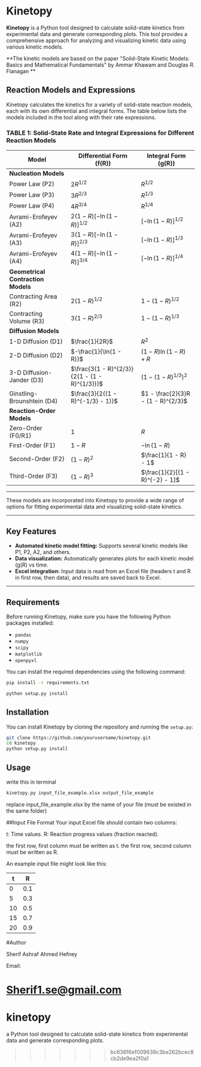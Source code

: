 # Kinetopy

**Kinetopy** is a Python tool designed to calculate solid-state kinetics from experimental data and generate corresponding plots. This tool provides a comprehensive approach for analyzing and visualizing kinetic data using various kinetic models.

**The kinetic models are based on the paper "Solid-State Kinetic Models: Basics and Mathematical Fundamentals" by Ammar Khawam and Douglas R. Flanagan **

## Reaction Models and Expressions

Kinetopy calculates the kinetics for a variety of solid-state reaction models, each with its own differential and integral forms. The table below lists the models included in the tool along with their rate expressions.

### TABLE 1: Solid-State Rate and Integral Expressions for Different Reaction Models


| **Model**                         | **Differential Form (f(R))**                        | **Integral Form (g(R))**                             |
|-----------------------------------|-----------------------------------------------------|------------------------------------------------------|
| **Nucleation Models**             |                                                     |                                                      |
| Power Law (P2)                    | $2R^{1/2}$                                          | $R^{1/2}$                                            |
| Power Law (P3)                    | $3R^{2/3}$                                          | $R^{1/3}$                                            |
| Power Law (P4)                    | $4R^{3/4}$                                          | $R^{1/4}$                                            |
| Avrami-Erofeyev (A2)              | $2(1 - R)[-\ln(1 - R)]^{1/2}$                       | $[-\ln(1 - R)]^{1/2}$                                |
| Avrami-Erofeyev (A3)              | $3(1 - R)[-\ln(1 - R)]^{2/3}$                       | $[-\ln(1 - R)]^{1/3}$                                |
| Avrami-Erofeyev (A4)              | $4(1 - R)[-\ln(1 - R)]^{3/4}$                       | $[-\ln(1 - R)]^{1/4}$                                |
| **Geometrical Contraction Models**|                                                     |                                                      |
| Contracting Area (R2)             | $2(1 - R)^{1/2}$                                    | $1 - (1 - R)^{1/2}$                                  |
| Contracting Volume (R3)           | $3(1 - R)^{2/3}$                                    | $1 - (1 - R)^{1/3}$                                  |
| **Diffusion Models**              |                                                     |                                                      |
| 1-D Diffusion (D1)                | $\frac{1}{2R}$                                      | $R^2$                                                |
| 2-D Diffusion (D2)                | $-\frac{1}{\ln(1 - R)}$                             | $(1 - R)\ln(1 - R) + R$                              |
| 3-D Diffusion-Jander (D3)         | $\frac{3(1 - R)^{2/3}}{2(1 - (1 - R)^{1/3})}$     | $(1 - (1 - R)^{1/3})^2$                              |
| Ginstling-Brounshtein (D4)        | $\frac{3}{2((1 - R)^{-1/3} - 1)}$                  | $1 - \frac{2}{3}R - (1 - R)^{2/3}$                  |
| **Reaction-Order Models**         |                                                     |                                                      |
| Zero-Order (F0/R1)                | $1$                                                 | $R$                                                  |
| First-Order (F1)                  | $1 - R$                                            | $-\ln(1 - R)$                                        |
| Second-Order (F2)                 | $(1 - R)^2$                                        | $\frac{1}{1 - R} - 1$                                |
| Third-Order (F3)                  | $(1 - R)^3$                                        | $\frac{1}{2}[(1 - R)^{-2} - 1]$                      |


---

These models are incorporated into Kinetopy to provide a wide range of options for fitting experimental data and visualizing solid-state kinetics.


---

## Key Features
- **Automated kinetic model fitting:** Supports several kinetic models like P1, P2, A2, and others.
- **Data visualization:** Automatically generates plots for each kinetic model (g(R) vs time.
- **Excel integration:** Input data is read from an Excel file (headers t and R in first row, then data), and results are saved back to Excel.

---

## Requirements
Before running Kinetopy, make sure you have the following Python packages installed:
- `pandas`
- `numpy`
- `scipy`
- `matplotlib`
- `openpyxl`

You can install the required dependencies using the following command:

```bash
pip install -r requirements.txt

python setup.py install

```


## Installation

You can install Kinetopy by cloning the repository and running the `setup.py`:

```bash
git clone https://github.com/yourusername/kinetopy.git
cd kinetopy
python setup.py install
```
## Usage
write this in terminal

```bash
kinetopy.py input_file_example.xlsx output_file_example
```

replace input_file_example.xlsx by the name of your file (must be existed in the same folder)

##Input File Format
Your input Excel file should contain two columns:

t: Time values.
R: Reaction progress values (fraction reacted).

the first row, first column must be written as t.
the first row, second column must be written as R.

An example input file might look like this:


| **t** | **R** |
|-------|-------|
| 0     | 0.1   |
| 5     | 0.3   |
| 10    | 0.5   |
| 15    | 0.7   |
| 20    | 0.9   |


#Author

Sherif Ashraf Ahmed Hefney

Email: 

Sherif1.se@gmail.com
=======
# kinetopy

a Python tool designed to calculate solid-state kinetics from experimental data and generate corresponding plots.
>>>>>>> bc636f6ef009639c3be262bcec8cb2de9ea2f0a1
